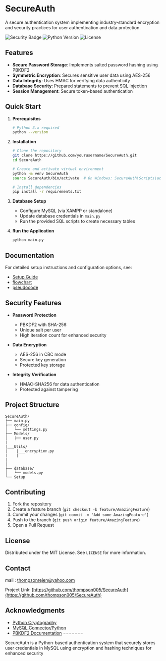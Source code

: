 # SecureAuth


A secure authentication system implementing industry-standard encryption and security practices for user authentication and data protection.

![Security Badge](https://img.shields.io/badge/security-enhanced-blue)
![Python Version](https://img.shields.io/badge/python-3.x-green)
![License](https://img.shields.io/badge/license-MIT-blue)

## Features

- **Secure Password Storage**: Implements salted password hashing using PBKDF2
- **Symmetric Encryption**: Secures sensitive user data using AES-256
- **Data Integrity**: Uses HMAC for verifying data authenticity
- **Database Security**: Prepared statements to prevent SQL injection
- **Session Management**: Secure token-based authentication

## Quick Start

1. **Prerequisites**
   ```bash
   # Python 3.x required
   python --version
   ```

2. **Installation**
   ```bash
   # Clone the repository
   git clone https://github.com/yourusername/SecureAuth.git
   cd SecureAuth

   # Create and activate virtual environment
   python -m venv SecureAuth
   source SecureAuth/bin/activate  # On Windows: SecureAuth\Scripts\activate

   # Install dependencies
   pip install -r requirements.txt
   ```

3. **Database Setup**
   - Configure MySQL (via XAMPP or standalone)
   - Update database credentials in `main.py`
   - Run the provided SQL scripts to create necessary tables

4. **Run the Application**
   ```bash
   python main.py
   ```

## Documentation

For detailed setup instructions and configuration options, see:
- [Setup Guide](setup/setup.md)
- [flowchart](setup/flowchart.md)
- [pseudocode](setup/pseudocode.md)

## Security Features

- **Password Protection**
  - PBKDF2 with SHA-256
  - Unique salt per user
  - High iteration count for enhanced security

- **Data Encryption**
  - AES-256 in CBC mode
  - Secure key generation
  - Protected key storage

- **Integrity Verification**
  - HMAC-SHA256 for data authentication
  - Protected against tampering

## Project Structure

```
SecureAuth/
├── main.py              
├── config/
│   └── settings.py      
├── Models/
│   ├── user.py    
|
|___Utils/
|    |___encryption.py
|    |
|
|    
├── database/
│   └── models.py       
└── Setup
```

## Contributing

1. Fork the repository
2. Create a feature branch (`git checkout -b feature/AmazingFeature`)
3. Commit your changes (`git commit -m 'Add some AmazingFeature'`)
4. Push to the branch (`git push origin feature/AmazingFeature`)
5. Open a Pull Request

## License

Distributed under the MIT License. See `LICENSE` for more information.

## Contact
mail : thompsonrejen@yahoo.com

Project Link: [https://github.com/thompson005/SecureAuth](https://github.com/thompson005/SecureAuth)

## Acknowledgments

- [Python Cryptography](https://cryptography.io/)
- [MySQL Connector/Python](https://dev.mysql.com/doc/connector-python/en/)
- [PBKDF2 Documentation](https://en.wikipedia.org/wiki/PBKDF2)
=======


SecureAuth is a Python-based authentication system that securely stores user credentials in MySQL using encryption and hashing techniques for enhanced security
